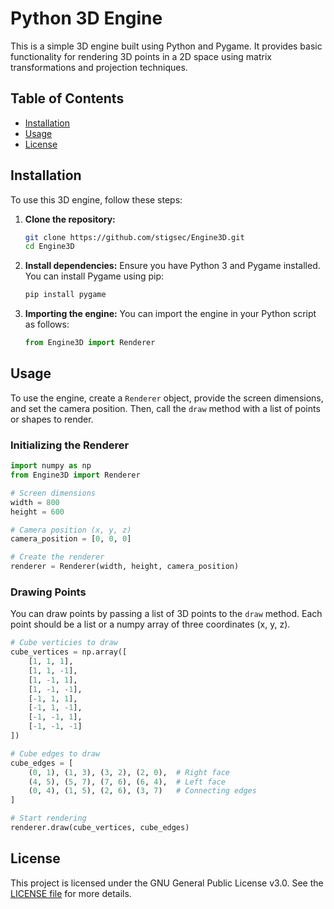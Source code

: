 
# Python 3D Engine

This is a simple 3D engine built using Python and Pygame. It provides basic functionality for rendering 3D points in a 2D space using matrix transformations and projection techniques.

## Table of Contents
- [Installation](#installation)
- [Usage](#usage)
- [License](#license)

## Installation

To use this 3D engine, follow these steps:

1. **Clone the repository:**
   ```bash
   git clone https://github.com/stigsec/Engine3D.git
   cd Engine3D
   ```

2. **Install dependencies:**
   Ensure you have Python 3 and Pygame installed. You can install Pygame using pip:
   ```bash
   pip install pygame
   ```

3. **Importing the engine:**
   You can import the engine in your Python script as follows:
   ```python
   from Engine3D import Renderer
   ```

## Usage

To use the engine, create a `Renderer` object, provide the screen dimensions, and set the camera position. Then, call the `draw` method with a list of points or shapes to render.

### Initializing the Renderer

```python
import numpy as np
from Engine3D import Renderer

# Screen dimensions
width = 800
height = 600

# Camera position (x, y, z)
camera_position = [0, 0, 0]

# Create the renderer
renderer = Renderer(width, height, camera_position)
```

### Drawing Points

You can draw points by passing a list of 3D points to the `draw` method. Each point should be a list or a numpy array of three coordinates (x, y, z).

```python
# Cube verticies to draw
cube_vertices = np.array([
    [1, 1, 1],
    [1, 1, -1],
    [1, -1, 1],
    [1, -1, -1],
    [-1, 1, 1],
    [-1, 1, -1],
    [-1, -1, 1],
    [-1, -1, -1]
])

# Cube edges to draw
cube_edges = [
    (0, 1), (1, 3), (3, 2), (2, 0),  # Right face
    (4, 5), (5, 7), (7, 6), (6, 4),  # Left face
    (0, 4), (1, 5), (2, 6), (3, 7)   # Connecting edges
]

# Start rendering
renderer.draw(cube_vertices, cube_edges)
```

## License

This project is licensed under the GNU General Public License v3.0. See the [LICENSE file](LICENSE) for more details.
